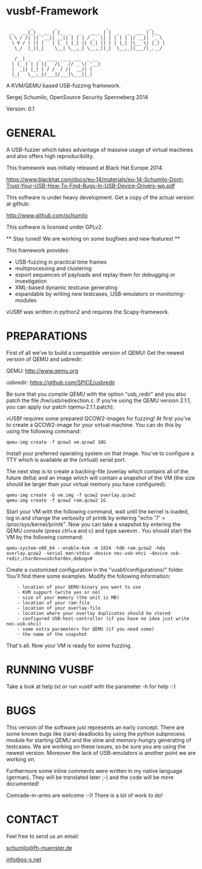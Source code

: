 vusbf-Framework
===========
             _        _                  _               _     
     __   __(_) _ __ | |_  _   _   __ _ | |  _   _  ___ | |__  
     \ \ / /| || '__|| __|| | | | / _` || | | | | |/ __|| '_ \ 
      \ V / | || |   | |_ | |_| || (_| || | | |_| |\__ \| |_) |
       \_/  |_||_|    \__| \__,_| \__,_||_|  \__,_||___/|_.__/ 
                                       
       / _| _   _  ____ ____ ___  _ __ 
      | |_ | | | ||_  /|_  // _ \| '__|
      |  _|| |_| | / /  / /|  __/| |   
      |_|   \__,_|/___|/___|\___||_|   

A KVM/QEMU based USB-fuzzing framework.

Sergej Schumilo, OpenSource Security Spenneberg 2014

Version: 0.1

GENERAL
===========


A USB-fuzzer which takes advantage of massive usage of virtual machines and also offers high reproducibility.

This framework was initially released at Black Hat Europe 2014.

https://www.blackhat.com/docs/eu-14/materials/eu-14-Schumilo-Dont-Trust-Your-USB-How-To-Find-Bugs-In-USB-Device-Drivers-wp.pdf


This software is under heavy development. Get a copy of the actual version at github:

http://www.github.com/schumilo

This software is licensed under GPLv2.

** Stay tuned! We are working on some bugfixes and new features! **


This framework provides:
- USB-fuzzing in practical time frames
- multiprocessing and clustering
- export sequences of payloads and replay them for debugging or investigation
- XML-based dynamic testcase generating 
- expandable by writing new testcases, USB-emulators or monitoring-modules

vUSBf was written in python2 and requires the Scapy-framework.

PREPARATIONS
==========

First of all we've to build a compatible version of QEMU! Get the newest version of QEMU and usbredir:


QEMU:           http://www.qemu.org


usbredir:       https://github.com/SPICE/usbredir



Be sure that you compile QEMU with the option "usb_redir" and you also patch the file /hw/usb/redirection.c.
If you're using the QEMU version 2.1.1, you can apply our patch (qemu-2.1.1.patch).

vUSBf requires some prepared QCOW2-images for fuzzing!
At first you've to create a QCOW2-image for your virtual machine. You can do this by using the following command:

    qemu-img create -f qcow2 vm.qcow2 10G

Install your preferred operating system on that image. You've to configure a TTY which is available at the (virtual) serial port.

The next step is to create a backing-file (overlay which contains all of the future delta) and an image which will contain a snapshot of the VM (the size should be larger than your virtual memory you have configured):

    qemu-img create -b vm.img -f qcow2 overlay.qcow2
    qemu-img create -f qcow2 ram.qcow2 1G

Start your VM with the following command, wait until the kernel is loaded, log in and change the verbosity of printk by entering "echo '7' > /proc/sys/kernel/printk".
Now you can take a snapshot by entering the QEMU console (press ctrl+a and c) and type savevm <name>. You should start the VM by the following command:

    qemu-system-x86_64 --enable-kvm -m 1024 -hdb ram.qcow2 -hda overlay.qcow2 -serial mon:stdio -device nec-usb-xhci -device usb-redir,chardev=usbchardev,debug=0

Create a customized configuration in the "vusbf/configurations/" folder. You'll find there some examples. Modify the following information:

        - location of your QEMU-binary you want to use
        - KVM support (write yes or no)
        - size of your memory (the unit is MB)
        - location of your ram-file
        - location of your overlay-file
        - location where your overlay duplicates should be stored
        - configured USB-host-controller (if you have no idea just write nec-usb-xhci)
        - some extra parameters for QEMU (if you need some)
        - the name of the snapshot

That's all. Now your VM is ready for some fuzzing.

RUNNING VUSBF
==========

Take a look at help.txt or run vusbf with the parameter -h for help :-)


BUGS
==========

This version of the software just represents an early concept. There are some known bugs like (rare) deadlocks by using the python subprocess module for starting QEMU and the slow and memory-hungry generating of testcases. We are working on these issues, so be sure you are using the newest version. Moreover the lack of USB-emulators is another point we are working on.

Furthermore some inline comments were written in my native language (german). They will be translated later ;-) and the code will be more documented!

Comrade-in-arms are welcome :-)! 
There is a lot of work to do!


CONTACT
==========

Feel free to send us an email:

<schumilo@fh-muenster.de>

<info@os-s.net>



